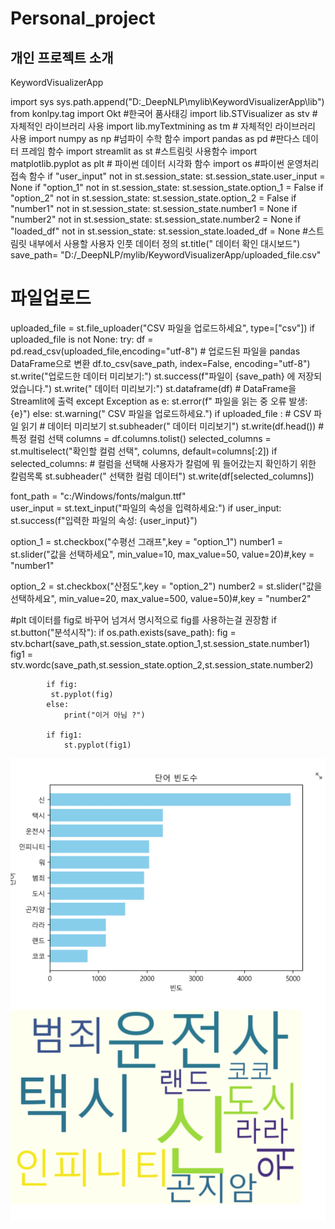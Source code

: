 # Personal_project


개인 프로젝트 소개 
---

KeywordVisualizerApp


import sys
sys.path.append("D:\_DeepNLP\mylib\KeywordVisualizerApp\lib")
from konlpy.tag import Okt #한국어 품사태깅 
import lib.STVisualizer as stv # 자체적인 라이브러리 사용
import lib.myTextmining as tm # 자체적인 라이브러리 사용
import numpy as np #넘파이 수학 함수
import pandas as pd #판다스 데이터 프레임 함수
import streamlit as st #스트림릿 사용함수
import matplotlib.pyplot as plt # 파이썬 데이터 시각화 함수
import os #파이썬 운영처리 접속 함수
if "user_input"  not in st.session_state:
    st.session_state.user_input = None
if "option_1"  not in st.session_state:
    st.session_state.option_1 = False
if "option_2"  not in st.session_state:
    st.session_state.option_2 = False
if "number1"  not in st.session_state:
    st.session_state.number1 = None
if "number2" not in st.session_state:
    st.session_state.number2 = None
if "loaded_df" not in st.session_state:
    st.session_state.loaded_df = None #스트림릿 내부에서 사용할 사용자 인풋 데이터 정의
st.title(" 데이터 확인 대시보드")
save_path= "D:/_DeepNLP/mylib/KeywordVisualizerApp/uploaded_file.csv"
# 파일업로드
uploaded_file = st.file_uploader("CSV 파일을 업로드하세요", type=["csv"])
if uploaded_file is not None:
    try:
        df = pd.read_csv(uploaded_file,encoding="utf-8")  #  업로드된 파일을 pandas DataFrame으로 변환
        df.to_csv(save_path, index=False, encoding="utf-8")
        st.write("업로드한 데이터 미리보기:")
        st.success(f"파일이 {save_path} 에 저장되었습니다.")
        st.write(" 데이터 미리보기:")
        st.dataframe(df)  #  DataFrame을 Streamlit에 출력
    except Exception as e:
        st.error(f" 파일을 읽는 중 오류 발생: {e}")
else:
    st.warning(" CSV 파일을 업로드하세요.") 
if uploaded_file :
    # CSV 파일 읽기
    # 데이터 미리보기
    st.subheader(" 데이터 미리보기")
    st.write(df.head())
    # 특정 컬럼 선택
    columns = df.columns.tolist()
    selected_columns = st.multiselect("확인할 컬럼 선택", columns, default=columns[:2])
    if selected_columns: # 컬럼을 선택해 사용자가 칼럼에 뭐 들어갔는지 확인하기 위한 칼럼목록
        st.subheader(" 선택한 컬럼 데이터")
        st.write(df[selected_columns])

font_path = "c:/Windows/fonts/malgun.ttf"  
user_input = st.text_input("파일의 속성을 입력하세요:")
if user_input:
    st.success(f"입력한 파일의 속성: {user_input}")

option_1 = st.checkbox("수평선 그래프",key = "option_1")
number1 = st.slider("값을 선택하세요", min_value=10, max_value=50, value=20)#,key = "number1"

option_2 = st.checkbox("산점도",key = "option_2")
number2 = st.slider("값을 선택하세요", min_value=20, max_value=500, value=50)#,key = "number2"

#plt 데이터를 fig로 바꾸어 넘겨서 명시적으로 fig를 사용하는걸 권장함 
if st.button("분석시작"):
    if os.path.exists(save_path):
            fig = stv.bchart(save_path,st.session_state.option_1,st.session_state.number1) 
            fig1 = stv.wordc(save_path,st.session_state.option_2,st.session_state.number2)

            if fig:
             st.pyplot(fig)
            else:
                print("이거 아님 ?")

            if fig1:
                st.pyplot(fig1)         
![이미지](https://github.com/siwon456/Personal_project/blob/main/%EC%8A%A4%ED%81%AC%EB%A6%B0%EC%83%B7%202025-04-09%20173602.png)
